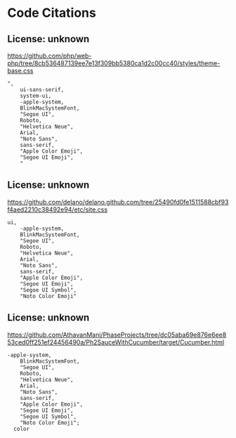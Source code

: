 # Code Citations

## License: unknown
https://github.com/php/web-php/tree/8cb536487139ee7e13f309bb5380ca1d2c00cc40/styles/theme-base.css

```
",
    ui-sans-serif,
    system-ui,
    -apple-system,
    BlinkMacSystemFont,
    "Segoe UI",
    Roboto,
    "Helvetica Neue",
    Arial,
    "Noto Sans",
    sans-serif,
    "Apple Color Emoji",
    "Segoe UI Emoji",
    "
```


## License: unknown
https://github.com/delano/delano.github.com/tree/25490fd0fe1511588cbf93f4aed2210c38492e94/etc/site.css

```
ui,
    -apple-system,
    BlinkMacSystemFont,
    "Segoe UI",
    Roboto,
    "Helvetica Neue",
    Arial,
    "Noto Sans",
    sans-serif,
    "Apple Color Emoji",
    "Segoe UI Emoji",
    "Segoe UI Symbol",
    "Noto Color Emoji"
```


## License: unknown
https://github.com/AthavanMani/PhaseProjects/tree/dc05aba69e876e6ee853ced0ff251ef24456490a/Ph2SauceWithCucumber/target/Cucumber.html

```
-apple-system,
    BlinkMacSystemFont,
    "Segoe UI",
    Roboto,
    "Helvetica Neue",
    Arial,
    "Noto Sans",
    sans-serif,
    "Apple Color Emoji",
    "Segoe UI Emoji",
    "Segoe UI Symbol",
    "Noto Color Emoji";
  color
```

